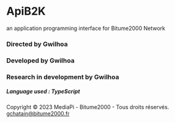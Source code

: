 # ApiB2K
an application programming interface for Bitume2000 Network 

### Directed by Gwilhoa
### Developed by Gwilhoa
### Research in development by Gwilhoa
##### Language used : TypeScript 


Copyright © 2023 MediaPi - Bitume2000 - Tous droits réservés.
gchatain@bitume2000.fr
